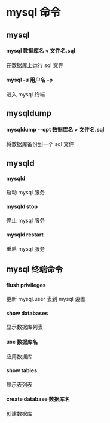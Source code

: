# mysql 命令

## mysql

#### mysql 数据库名 < 文件名.sql

在数据库上运行 sql 文件

#### mysql -u 用户名 -p

进入 mysql 终端

## mysqldump

#### mysqldump --opt 数据库名 > 文件名.sql

将数据库备份到一个 sql 文件

## mysqld

#### mysqld

启动 mysql 服务

#### mysqld stop

停止 mysql 服务

#### mysqld restart

重启 mysql 服务

## mysql 终端命令

#### flush privileges

更新 mysql.user 表到 mysql 设置

#### show databases

显示数据库列表

#### use 数据库名

应用数据库

#### show tables

显示表列表

#### create database 数据库名

创建数据库
